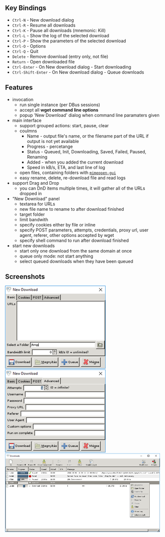 
## Key Bindings

* `Ctrl-N` - New download dialog
* `Ctrl-R` - Resume all downloads
* `Ctrl-K` - Pause all downloads (mnemonic: Kill)
* `Ctrl-L` - Show the log of the selected download
* `Ctrl-P` - Show the parameters of the selected download
* `Ctrl-O` - Options
* `Ctrl-Q` - Quit
* `Delete` - Remove download (entry only, not file)
* `Return` - Open downloaded file
* `Ctrl-Enter` - On New download dialog - Start downloading
* `Ctrl-Shift-Enter` - On New download dialog - Queue downloads

## Features

* invocation
	* run single instance (per DBus sessions)
	* accept all __wget command line options__
	* popup 'New Download' dialog when command line paramaters given
* main interface
	* support grouped actions: start, pause, clear
	* coulmns
		* Name - output file's name, or the filename part of the URL if output is not yet available
		* Progress - percetange
		* Status - Queued, Init, Downloading, Saved, Failed, Paused, Renaming
		* Added - when you added the current download
		* Speed in kB/s, ETA, and last line of log
	* open files, containing folders with [`mimeopen-gui`](https://github.com/bAndie91/mimeopen-gui)
	* easy rename, delete, re-download file and read logs
* support Drag and Drop
	* you can DnD items multiple times, it will gather all of the URLs dropped in
* "New Download" panel
	* textarea for URLs
	* new file name to rename to after download finished
	* target folder
	* limit bandwith
	* specify cookies either by file or inline
	* specify POST parameters, attempts, credentials, proxy url, user agent, referer, other options accepted by wget
	* specify shell command to run after download finished
* start new downloads
	* start only one download from the same domain at once
	* queue only mode: not start anything
	* select queued downloads when they have been queued

## Screenshots

![](img/1.png)
![](img/2.png)
![](img/4.png)
